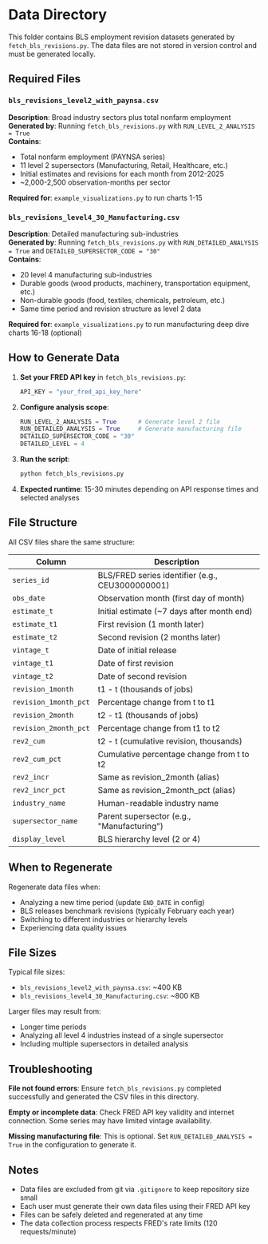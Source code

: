 # Data Directory

This folder contains BLS employment revision datasets generated by `fetch_bls_revisions.py`. The data files are not stored in version control and must be generated locally.

## Required Files

### `bls_revisions_level2_with_paynsa.csv`
**Description**: Broad industry sectors plus total nonfarm employment  
**Generated by**: Running `fetch_bls_revisions.py` with `RUN_LEVEL_2_ANALYSIS = True`  
**Contains**:
- Total nonfarm employment (PAYNSA series)
- 11 level 2 supersectors (Manufacturing, Retail, Healthcare, etc.)
- Initial estimates and revisions for each month from 2012-2025
- ~2,000-2,500 observation-months per sector

**Required for**: `example_visualizations.py` to run charts 1-15

### `bls_revisions_level4_30_Manufacturing.csv`
**Description**: Detailed manufacturing sub-industries  
**Generated by**: Running `fetch_bls_revisions.py` with `RUN_DETAILED_ANALYSIS = True` and `DETAILED_SUPERSECTOR_CODE = "30"`  
**Contains**:
- 20 level 4 manufacturing sub-industries
- Durable goods (wood products, machinery, transportation equipment, etc.)
- Non-durable goods (food, textiles, chemicals, petroleum, etc.)
- Same time period and revision structure as level 2 data

**Required for**: `example_visualizations.py` to run manufacturing deep dive charts 16-18 (optional)

## How to Generate Data

1. **Set your FRED API key** in `fetch_bls_revisions.py`:
   ```python
   API_KEY = "your_fred_api_key_here"
   ```

2. **Configure analysis scope**:
   ```python
   RUN_LEVEL_2_ANALYSIS = True      # Generate level 2 file
   RUN_DETAILED_ANALYSIS = True     # Generate manufacturing file
   DETAILED_SUPERSECTOR_CODE = "30"
   DETAILED_LEVEL = 4
   ```

3. **Run the script**:
   ```bash
   python fetch_bls_revisions.py
   ```

4. **Expected runtime**: 15-30 minutes depending on API response times and selected analyses

## File Structure

All CSV files share the same structure:

| Column | Description |
|--------|-------------|
| `series_id` | BLS/FRED series identifier (e.g., CEU3000000001) |
| `obs_date` | Observation month (first day of month) |
| `estimate_t` | Initial estimate (~7 days after month end) |
| `estimate_t1` | First revision (1 month later) |
| `estimate_t2` | Second revision (2 months later) |
| `vintage_t` | Date of initial release |
| `vintage_t1` | Date of first revision |
| `vintage_t2` | Date of second revision |
| `revision_1month` | t1 - t (thousands of jobs) |
| `revision_1month_pct` | Percentage change from t to t1 |
| `revision_2month` | t2 - t1 (thousands of jobs) |
| `revision_2month_pct` | Percentage change from t1 to t2 |
| `rev2_cum` | t2 - t (cumulative revision, thousands) |
| `rev2_cum_pct` | Cumulative percentage change from t to t2 |
| `rev2_incr` | Same as revision_2month (alias) |
| `rev2_incr_pct` | Same as revision_2month_pct (alias) |
| `industry_name` | Human-readable industry name |
| `supersector_name` | Parent supersector (e.g., "Manufacturing") |
| `display_level` | BLS hierarchy level (2 or 4) |

## When to Regenerate

Regenerate data files when:
- Analyzing a new time period (update `END_DATE` in config)
- BLS releases benchmark revisions (typically February each year)
- Switching to different industries or hierarchy levels
- Experiencing data quality issues

## File Sizes

Typical file sizes:
- `bls_revisions_level2_with_paynsa.csv`: ~400 KB
- `bls_revisions_level4_30_Manufacturing.csv`: ~800 KB

Larger files may result from:
- Longer time periods
- Analyzing all level 4 industries instead of a single supersector
- Including multiple supersectors in detailed analysis

## Troubleshooting

**File not found errors**: Ensure `fetch_bls_revisions.py` completed successfully and generated the CSV files in this directory.

**Empty or incomplete data**: Check FRED API key validity and internet connection. Some series may have limited vintage availability.

**Missing manufacturing file**: This is optional. Set `RUN_DETAILED_ANALYSIS = True` in the configuration to generate it.

## Notes

- Data files are excluded from git via `.gitignore` to keep repository size small
- Each user must generate their own data files using their FRED API key
- Files can be safely deleted and regenerated at any time
- The data collection process respects FRED's rate limits (120 requests/minute)
